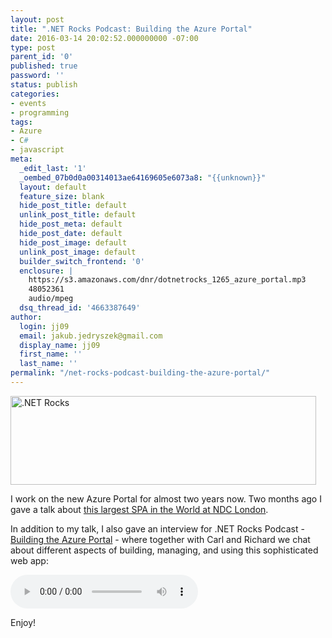 ```yaml
---
layout: post
title: ".NET Rocks Podcast: Building the Azure Portal"
date: 2016-03-14 20:02:52.000000000 -07:00
type: post
parent_id: '0'
published: true
password: ''
status: publish
categories:
- events
- programming
tags:
- Azure
- C#
- javascript
meta:
  _edit_last: '1'
  _oembed_07b0d0a00314013ae64169605e6073a8: "{{unknown}}"
  layout: default
  feature_size: blank
  hide_post_title: default
  unlink_post_title: default
  hide_post_meta: default
  hide_post_date: default
  hide_post_image: default
  unlink_post_image: default
  builder_switch_frontend: '0'
  enclosure: |
    https://s3.amazonaws.com/dnr/dotnetrocks_1265_azure_portal.mp3
    48052361
    audio/mpeg
  dsq_thread_id: '4663387649'
author:
  login: jj09
  email: jakub.jedryszek@gmail.com
  display_name: jj09
  first_name: ''
  last_name: ''
permalink: "/net-rocks-podcast-building-the-azure-portal/"
---
```

<p><img class="aligncenter size-full wp-image-13101" src="{{ site.baseurl }}/assets/2016/03/dotNetRocksLogo.png" alt=".NET Rocks" width="489" height="142" /></p>
<p>I work on the new Azure Portal for almost two years now. Two months ago I gave a talk about <a href="http://jj09.net/ndc-london-2016-azure-portal-and-recommended-talks/">this largest SPA in the World at NDC London</a>.</p>
<p>In addition to my talk, I also gave an interview for .NET Rocks Podcast - <a href="http://dotnetrocks.com/?show=1265">Building the Azure Portal</a> - where together with Carl and Richard we chat about different aspects of building, managing, and using this sophisticated web app:</p>
<p><audio preload="metadata" controls="controls"><source type="audio/mpeg" src="https://s3.amazonaws.com/dnr/dotnetrocks_1265_azure_portal.mp3" /></audio></p>
<p>Enjoy!</p>
